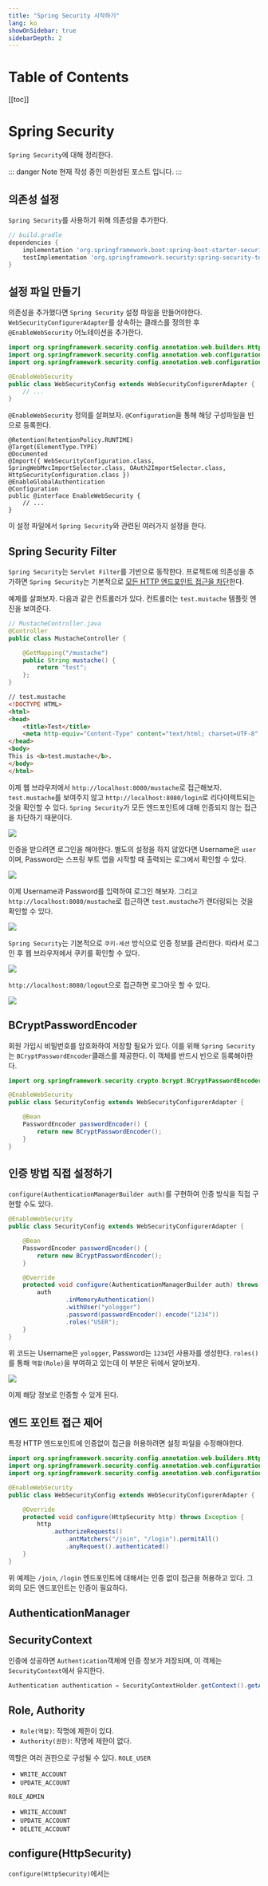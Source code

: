```yaml
---
title: "Spring Security 시작하기"
lang: ko
showOnSidebar: true
sidebarDepth: 2
---
```


# Table of Contents
[[toc]]

# Spring Security
`Spring Security`에 대해 정리한다.

::: danger Note
현재 작성 중인 미완성된 포스트 입니다.
:::

## 의존성 설정
`Spring Security`를 사용하기 위해 의존성을 추가한다.
``` groovy
// build.gradle
dependencies {
    implementation 'org.springframework.boot:spring-boot-starter-security:${spring_security_version}'
    testImplementation 'org.springframework.security:spring-security-test:${spring_security_version}'
}
```

## 설정 파일 만들기
의존성을 추가했다면 `Spring Security` 설정 파일을 만들어야한다. `WebSecurityConfigurerAdapter`를 상속하는 클래스를 정의한 후 `@EnableWebSecurity` 어노테이션을 추가한다.

``` java {5,6}
import org.springframework.security.config.annotation.web.builders.HttpSecurity;
import org.springframework.security.config.annotation.web.configuration.EnableWebSecurity;
import org.springframework.security.config.annotation.web.configuration.WebSecurityConfigurerAdapter;

@EnableWebSecurity
public class WebSecurityConfig extends WebSecurityConfigurerAdapter {
    // ...
}
```
`@EnableWebSecurity` 정의를 살펴보자. `@Configuration`을 통해 해당 구성파일을 빈으로 등록한다.
``` java{6}
@Retention(RetentionPolicy.RUNTIME)
@Target(ElementType.TYPE)
@Documented
@Import({ WebSecurityConfiguration.class, SpringWebMvcImportSelector.class, OAuth2ImportSelector.class, HttpSecurityConfiguration.class })
@EnableGlobalAuthentication
@Configuration
public @interface EnableWebSecurity {
    // ...
}
```
이 설정 파일에서 `Spring Security`와 관련된 여러가지 설정을 한다.

## Spring Security Filter
`Spring Security`는 `Servlet Filter`를 기반으로 동작한다. 프로젝트에 의존성을 추가하면 `Spring Security`는 기본적으로 <u>모든 HTTP 엔드포인트 접근을 차단</u>한다.

예제를 살펴보자. 다음과 같은 컨트롤러가 있다. 컨트롤러는 `test.mustache` 템플릿 엔진을 보여준다.
``` java
// MustacheController.java
@Controller
public class MustacheController {

    @GetMapping("/mustache")
    public String mustache() {
        return "test";
    };
}
```
``` html
// test.mustache
<!DOCTYPE HTML>
<html>
<head>
    <title>Test</title>
    <meta http-equiv="Content-Type" content="text/html; charset=UTF-8" />
</head>
<body>
This is <b>test.mustache</b>.
</body>
</html>
```

이제 웹 브라우저에서 `http://localhost:8080/mustache`로 접근해보자. `test.mustache`를 보여주지 않고 `http://localhost:8080/login`로 리다이렉트되는 것을 확인할 수 있다. `Spring Security`가 모든 엔드포인트에 대해 인증되지 않는 접근을 차단하기 때문이다. 

![](./220228_spring_security/1.png)

인증을 받으려면 로그인을 해야한다. 별도의 설정을 하지 않았다면 Username은 `user`이며, Password는 스프링 부트 앱을 시작할 때 출력되는 로그에서 확인할 수 있다.

![](./220228_spring_security/2.png)

이제 Username과 Password를 입력하여 로그인 해보자. 그리고 `http://localhost:8080/mustache`로 접근하면 `test.mustache`가 랜더링되는 것을 확인할 수 있다.

![](./220228_spring_security/3.png)

`Spring Security`는 기본적으로 `쿠키-세션` 방식으로 인증 정보를 관리한다. 따라서 로그인 후 웹 브라우저에서 쿠키를 확인할 수 있다.

![](./220228_spring_security/4.png)

`http://localhost:8080/logout`으로 접근하면 로그아웃 할 수 있다.

![](./220228_spring_security/5.png)

## BCryptPasswordEncoder
회원 가입시 비밀번호를 암호화하여 저장할 필요가 있다. 이를 위해 `Spring Security`는 `BCryptPasswordEncoder`클래스를 제공한다. 이 객체를 반드시 빈으로 등록해야한다.
``` java
import org.springframework.security.crypto.bcrypt.BCryptPasswordEncoder;

@EnableWebSecurity
public class SecurityConfig extends WebSecurityConfigurerAdapter {

    @Bean
    PasswordEncoder passwordEncoder() {
        return new BCryptPasswordEncoder();
    }
}
```

## 인증 방법 직접 설정하기
`configure(AuthenticationManagerBuilder auth)`를 구현하여 인증 방식을 직접 구현할 수도 있다.
``` java
@EnableWebSecurity
public class SecurityConfig extends WebSecurityConfigurerAdapter {

    @Bean
    PasswordEncoder passwordEncoder() {
        return new BCryptPasswordEncoder();
    }

    @Override
    protected void configure(AuthenticationManagerBuilder auth) throws Exception {
        auth
                .inMemoryAuthentication()
                .withUser("yologger")
                .password(passwordEncoder().encode("1234"))
                .roles("USER");
    }
}
```
위 코드는 Username은 `yologger`, Password는 `1234`인 사용자를 생성한다. `roles()`를 통해 `역할(Role)`을 부여하고 있는데 이 부분은 뒤에서 알아보자.

![](./220228_spring_security/6.png)

이제 해당 정보로 인증할 수 있게 된다.


## 엔드 포인트 접근 제어
특정 HTTP 엔드포인트에 인증없이 접근을 허용하려면 설정 파일을 수정해야한다.

``` java {10-13}
import org.springframework.security.config.annotation.web.builders.HttpSecurity;
import org.springframework.security.config.annotation.web.configuration.EnableWebSecurity;
import org.springframework.security.config.annotation.web.configuration.WebSecurityConfigurerAdapter;

@EnableWebSecurity
public class WebSecurityConfig extends WebSecurityConfigurerAdapter {

    @Override
	protected void configure(HttpSecurity http) throws Exception {
		http
			.authorizeRequests()
				.antMatchers("/join", "/login").permitAll()
				.anyRequest().authenticated()
	}
}
```
위 예제는 `/join`, `/login` 엔드포인트에 대해서는 인증 없이 접근을 허용하고 있다. 그 외의 모든 엔드포인트는 인증이 필요하다.

## AuthenticationManager                                                                                                                                                                  

## SecurityContext
인증에 성공하면 `Authentication`객체에 인증 정보가 저장되며, 이 객체는 `SecurityContext`에서 유지한다.
``` java
Authentication authentication = SecurityContextHolder.getContext().getAuthentication();
```

## Role, Authority
- `Role(역할)`: 작명에 제한이 있다.
- `Authority(권한)`: 작명에 제한이 없다.

역할은 여러 권한으로 구성될 수 있다.
`ROLE_USER`
- `WRITE_ACCOUNT`
- `UPDATE_ACCOUNT`

`ROLE_ADMIN`
- `WRITE_ACCOUNT`
- `UPDATE_ACCOUNT`
- `DELETE_ACCOUNT`


## configure(HttpSecurity)
`configure(HttpSecurity)`에서는 

